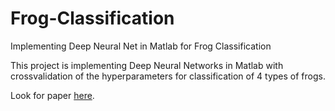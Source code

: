 # Frog-Classification
Implementing Deep Neural Net in Matlab for Frog Classification

This project is implementing Deep Neural Networks in Matlab with crossvalidation of the hyperparameters for classification of 4 types of frogs.

Look for paper [here](https://github.com/Uros-Petkovic/Frog-Classification/blob/main/Paper_Frog_Classification.pdf).
